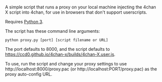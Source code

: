 A simple script that runs a proxy on your local machine injecting the 4chan X script into 4chan, for use in browsers that don't support userscripts.

Requires [Python 3](https://www.python.org/).

The script has these command line arguments:

`python proxy.py [port] [script filename or URL]`

The port defaults to 8000, and the script defaults to https://ccd0.github.io/4chan-x/builds/4chan-X.user.js.

To use, run the script and change your proxy settings to use http://localhost:8000/proxy.pac (or http://localhost:PORT/proxy.pac) as the proxy auto-config URL.
